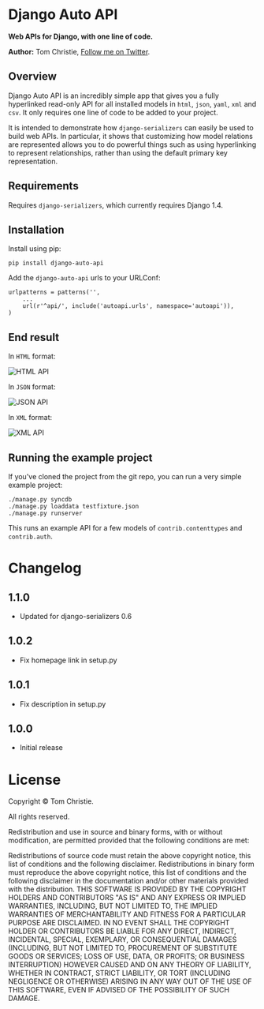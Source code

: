 # Django Auto API

**Web APIs for Django, with one line of code.**

**Author:** Tom Christie, [Follow me on Twitter][1].

## Overview

Django Auto API is an incredibly simple app that gives you a fully hyperlinked read-only API for all installed models in `html`, `json`, `yaml`, `xml` and `csv`. 
It only requires one line of code to be added to your project.

It is intended to demonstrate how `django-serializers` can easily be used to build web APIs.  In particular, it shows that customizing how model relations are represented allows you to do powerful things such as using hyperlinking to represent relationships, rather than using the default primary key representation.

## Requirements

Requires `django-serializers`, which currently requires Django 1.4.

## Installation

Install using pip:

    pip install django-auto-api

Add the `django-auto-api` urls to your URLConf:

    urlpatterns = patterns('',
        ...
        url(r'^api/', include('autoapi.urls', namespace='autoapi')),
    )

## End result

In `HTML` format:

![HTML API](https://github.com/tomchristie/django-auto-api/raw/master/screenshots/html.png)

In `JSON` format:

![JSON API](https://github.com/tomchristie/django-auto-api/raw/master/screenshots/json.png)

In `XML` format:

![XML API](https://github.com/tomchristie/django-auto-api/raw/master/screenshots/xml.png)

## Running the example project

If you've cloned the project from the git repo, you can run a very simple example project:

    ./manage.py syncdb
    ./manage.py loaddata testfixture.json
    ./manage.py runserver

This runs an example API for a few models of `contrib.contenttypes` and `contrib.auth`. 

Changelog
=========

1.1.0
-----

* Updated for django-serializers 0.6

1.0.2
-----

* Fix homepage link in setup.py

1.0.1
-----

* Fix description in setup.py

1.0.0
-----

* Initial release

License
=======

Copyright © Tom Christie.

All rights reserved.

Redistribution and use in source and binary forms, with or without 
modification, are permitted provided that the following conditions are met:

Redistributions of source code must retain the above copyright notice, this 
list of conditions and the following disclaimer.
Redistributions in binary form must reproduce the above copyright notice, this 
list of conditions and the following disclaimer in the documentation and/or 
other materials provided with the distribution.
THIS SOFTWARE IS PROVIDED BY THE COPYRIGHT HOLDERS AND CONTRIBUTORS "AS IS" AND 
ANY EXPRESS OR IMPLIED WARRANTIES, INCLUDING, BUT NOT LIMITED TO, THE IMPLIED 
WARRANTIES OF MERCHANTABILITY AND FITNESS FOR A PARTICULAR PURPOSE ARE 
DISCLAIMED. IN NO EVENT SHALL THE COPYRIGHT HOLDER OR CONTRIBUTORS BE LIABLE 
FOR ANY DIRECT, INDIRECT, INCIDENTAL, SPECIAL, EXEMPLARY, OR CONSEQUENTIAL 
DAMAGES (INCLUDING, BUT NOT LIMITED TO, PROCUREMENT OF SUBSTITUTE GOODS OR 
SERVICES; LOSS OF USE, DATA, OR PROFITS; OR BUSINESS INTERRUPTION) HOWEVER 
CAUSED AND ON ANY THEORY OF LIABILITY, WHETHER IN CONTRACT, STRICT LIABILITY, 
OR TORT (INCLUDING NEGLIGENCE OR OTHERWISE) ARISING IN ANY WAY OUT OF THE USE 
OF THIS SOFTWARE, EVEN IF ADVISED OF THE POSSIBILITY OF SUCH DAMAGE.

[1]: http://twitter.com/_tomchristie
